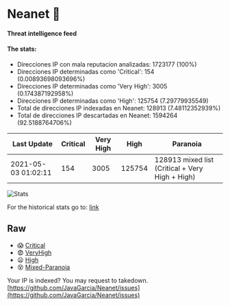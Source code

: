 # Neanet :hocho:
#### Threat intelligence feed
#### The stats:

- Direcciones IP con mala reputacion analizadas: 1723177 (100%)
- Direcciones IP determinadas como 'Critical':  154 (0.00893698093696%)
- Direcciones IP determinadas como 'Very High':  3005 (0.174387192958%)
- Direcciones IP determinadas como 'High':  125754 (7.29779935549)
- Total de direcciones IP indexadas en Neanet:  128913 (7.48112352939%)
- Total de direcciones IP descartadas en Neanet:  1594264 (92.5188764706%)

| Last Update | Critical | Very High | High | Paranoia |
| --- | --- | --- | --- | --- |
| 2021-05-03 01:02:11 | 154 | 3005 | 125754 | 128913 mixed list (Critical + Very High + High)|

![Stats](https://docs.google.com/spreadsheets/d/e/2PACX-1vSnaNMIXVabIpDJjufMlzH7poXnshF3mgd8Is1g9ytUEzVsP5my4Trn8f-xkoLLQ38xpL3HtmUexLo6/pubchart?oid=501124687&format=image)

For the historical stats go to: [link](/stats.csv)
## Raw
- :scream: [Critical](https://raw.githubusercontent.com/JavaGarcia/Neanet/master/blacklists/neanet_critical.txt)
- :fearful: [VeryHigh](https://raw.githubusercontent.com/JavaGarcia/Neanet/master/blacklists/neanet_veryHigh.txtt)
- :frowning: [High](https://raw.githubusercontent.com/JavaGarcia/Neanet/master/blacklists/neanet_high.txt)
- :dizzy_face: [Mixed-Paranoia](https://raw.githubusercontent.com/JavaGarcia/Neanet/master/blacklists/neanet_all.txt)


Your IP is indexed? You may request to takedown. [https://github.com/JavaGarcia/Neanet/issues](https://github.com/JavaGarcia/Neanet/issues)








































































































































































































































































































































































































































































































































































































































































































































































































































































































































































































































































































































































































































































































































































































































































































































































































































































































































































































































































































































































































































































































































































































































































































































































































































































































































































































































































































































































































































































































































































































































































































































































































































































































































































































































































































































































































































































































































































































































































































































































































































































































































































































































































































































































































































































































































































































































































































































































































































































































































































































































































































































































































































































































































































































































































































































































































































































































































































































































































































































































































































































































































































































































































